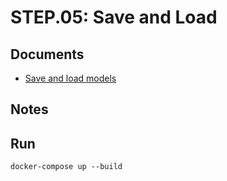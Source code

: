 STEP.05: Save and Load
===

## Documents
- [Save and load models](https://www.tensorflow.org/tutorials/keras/save_and_load?hl=ja)


## Notes


## Run
```
docker-compose up --build
```
